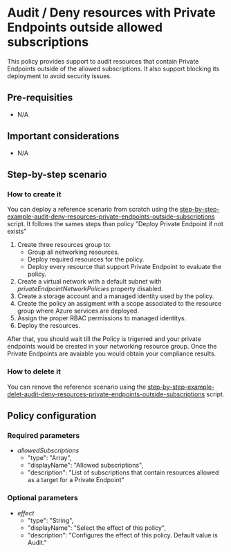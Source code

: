 
# Audit / Deny resources with Private Endpoints outside allowed subscriptions

This policy provides support to audit resources that contain Private Endpoints outside of the allowed subscriptions. It also support blocking its deployment to avoid security issues.

## Pre-requisities

- N/A

## Important considerations

- N/A

## Step-by-step scenario

### How to create it

You can deploy a reference scenario from scratch using the [step-by-step-example-audit-deny-resources-private-endpoints-outside-subscriptions](4.%20Other%20policies\4.2%20Audit%20resources%20with%20Private%20Endpoints%20outside%20allowed%20subscriptions\step-by-step-example-audit-deny-resources-private-endpoints-outside-subscriptions.ps1) script. It follows the sames steps than policy "Deploy Private Endpoint if not exists"

1. Create three resources group to:
    - Group all networking resources.
    - Deploy required resources for the policy.
    - Deploy every resource that support Private Endpoint to evaluate the policy.
2. Create a virtual network with a default subnet with *privateEndpointNetworkPolicies* property disabled.
3. Create a storage account and a managed identity used by the policy.
4. Create the policy an assigment with a scope associated to the resource group where Azure services are deployed.
5. Assign the proper RBAC permissions to managed identitys.
6. Deploy the resources.

After that, you should wait till the Policy is trigerred and your private endpoints would be created in your networking resource group. Once the Private Endpoints are avaiable you would obtain your compliance results.

### How to delete it

You can renove the reference scenario using the [step-by-step-example-delet-audit-deny-resources-private-endpoints-outside-subscriptions](4.%20Other%20policies\4.2%20Audit%20resources%20with%20Private%20Endpoints%20outside%20allowed%20subscriptions\step-by-step-example-delete-audit-deny-resources-private-endpoints-outside-subscriptions.ps1) script.

## Policy configuration

### Required parameters

- *allowedSubscriptions*
  - "type": "Array",
  - "displayName": "Allowed subscriptions",
  - "description": "List of subscriptions that contain resources allowed as a target for a Private Endpoint"

### Optional parameters

- *effect*
  - "type": "String",
  - "displayName": "Select the effect of this policy",
  - "description": "Configures the effect of this policy. Default value is Audit."
  